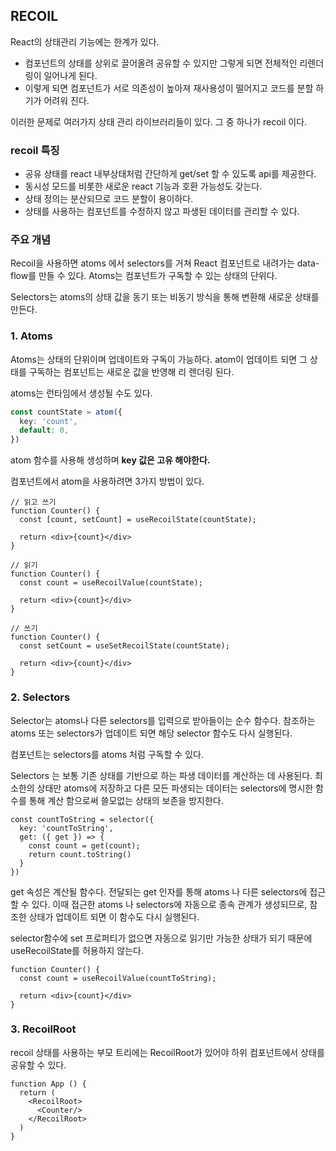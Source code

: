 ## RECOIL



React의 상태관리 기능에는 한계가 있다. 

- 컴포넌트의 상태를 상위로 끌어올려 공유할 수 있지만 그렇게 되면 전체적인 리렌더링이 일어나게 된다.
- 이렇게 되면 컴포넌트가 서로 의존성이 높아져 재사용성이 떨어지고 코드를 분할 하기가 어려워 진다.

이러한 문제로 여러가지 상태 관리 라이브러리들이 있다. 그 중 하나가 recoil 이다.



### recoil 특징

- 공유 상태를 react 내부상태처럼 간단하게 get/set 할 수 있도록 api를 제공한다.
- 동시성 모드를 비롯한 새로운 react 기능과 호환 가능성도 갖는다.
- 상태 정의는 분산되므로 코드 분할이 용이하다.
- 상태를 사용하는 컴포넌트를 수정하지 않고 파생된 데이터를 관리할 수 있다.





### 주요 개념

Recoil을 사용하면 atoms 에서 selectors를 거쳐 React 컴포넌트로 내려가는 data-flow를 만들 수 있다. Atoms는 컴포넌트가 구독할 수 있는 상태의 단위다.

Selectors는 atoms의 상태 값을 동기 또는 비동기 방식을 통해 변환해 새로운 상태를 만든다.



### 1. Atoms

Atoms는 상태의 단위이며 업데이트와 구독이 가능하다. atom이 업데이트 되면 그 상태를 구독하는 컴포넌트는 새로운 값을 반영해 리 렌더링 된다.

atoms는 런타임에서 생성될 수도 있다.

```typescript
const countState = atom({
  key: 'count',
  default: 0,
})
```

atom 함수를 사용해 생성하며 **key 값은 고유 해야한다.**

컴포넌트에서 atom을 사용하려면 3가지 방법이 있다.

```react
// 읽고 쓰기
function Counter() {
  const [count, setCount] = useRecoilState(countState);
  
  return <div>{count}</div>
}

// 읽기
function Counter() {
  const count = useRecoilValue(countState);
  
  return <div>{count}</div>
}

// 쓰기
function Counter() {
  const setCount = useSetRecoilState(countState);
  
  return <div>{count}</div>
}
```





### 2. Selectors

Selector는 atoms나 다른 selectors를 입력으로 받아들이는 순수 함수다. 참조하는 atoms 또는 selectors가 업데이트 되면 해당 selector 함수도 다시 실행된다.

컴포넌트는 selectors를 atoms 처럼 구독할 수 있다.

Selectors 는 보통 기존 상태를 기반으로 하는 파생 데이터를 계산하는 데 사용된다. 최소한의 상태만 atoms에 저장하고 다른 모든 파생되는 데이터는 selectors에 명시한 함수를 통해 계산 함으로써 쓸모없는 상태의 보존을 방지한다.

```react
const countToString = selector({
  key: 'countToString',
  get: ({ get }) => {
    const count = get(count);
    return count.toString()
  }
})
```

get 속성은 계산될 함수다. 전달되는 get 인자를 통해 atoms 나 다른 selectors에 접근할 수 있다. 이때 접근한 atoms 나 selectors에 자동으로 종속 관계가 생성되므로, 참조한 상태가 업데이트 되면 이 함수도 다시 실행된다.

selector함수에 set 프로퍼티가 없으면 자동으로 읽기만 가능한 상태가 되기 때문에 useRecoilState를 허용하지 않는다.

```react
function Counter() {
  const count = useRecoilValue(countToString);
  
  return <div>{count}</div>
}
```



### 3. RecoilRoot

recoil 상태를 사용하는 부모 트리에는 RecoilRoot가 있어야 하위 컴포넌트에서 상태를 공유할 수 있다.

```react
function App () {
  return ( 
  	<RecoilRoot>
      <Counter/>
  	</RecoilRoot>
  )
}
```

